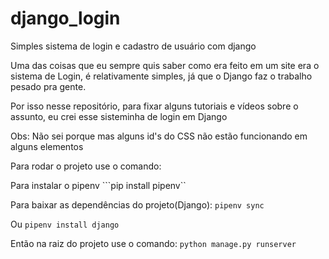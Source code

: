 # django_login
Simples sistema de login e cadastro de usuário com django

Uma das coisas que eu sempre quis saber como era feito em um site
era o sistema de Login, é relativamente simples, já que o Django  faz
o trabalho pesado pra gente.

Por isso nesse repositório, para fixar alguns tutoriais e vídeos
sobre o assunto, eu crei esse sisteminha de login em Django

Obs: Não sei porque mas alguns id's do CSS não estão funcionando em alguns elementos


Para rodar o projeto use o comando:

Para instalar o pipenv
```pip install pipenv``

Para baixar as dependências do projeto(Django):
```pipenv sync```

Ou
```pipenv install django ```

Então na raiz do projeto use o comando:
```python manage.py runserver```